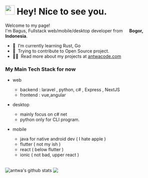 <h1><img src="https://emojis.slackmojis.com/emojis/images/1643514441/4229/blob-clap.gif?1643514441" width="30"/> Hey! Nice to see you.</h1>
<p>Welcome to my page! </br> I'm Bagus, Fullstack web/mobile/desktop developer from <img src="https://flagcdn.com/36x27/id.png" width="13"/> <b>Bogor, Indonesia</b>.

- 🌱 &nbsp;I’m currently learning Rust, Go
- 🤖 &nbsp;Trying to contribute to Open Source project.
- 👨‍💻 &nbsp;Read more about my projects at [antwacode.com](http://www.antwacode.com)

<h3> My Main Tech Stack for now </h3>

- web
    - backend :  laravel , python, c# , Express , NextJS
    - frontend : vue,angular
  
- desktop
    - mainly focus on c# net
    - python only for CLI program.

- mobile
    - java for native android dev ( I hate apple )
    - flutter ( not my ish )
    - react ( below flutter )
    - ionic ( not bad, upper react )


<br />
<img align="center" src="https://github-readme-stats-ahtq.vercel.app/api?username=antwa&show_icons=true&count_private=true&theme=vue&hide_border=true" alt="antwa's github stats" /> <img align="center" src="https://github-readme-stats-ahtq.vercel.app/api/top-langs/?username=antwa&layout=compact&theme=vue&hide_border=true&langs_count=8&hide=Dockerfile" />
